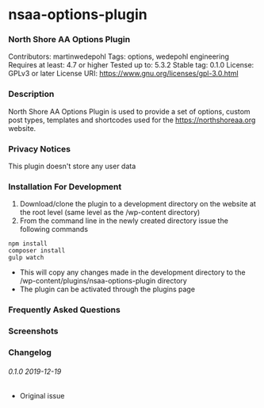 # nsaa-options-plugin
### North Shore AA Options Plugin

Contributors: martinwedepohl 
Tags: options, wedepohl engineering
Requires at least: 4.7 or higher
Tested up to: 5.3.2
Stable tag: 0.1.0
License: GPLv3 or later
License URI: https://www.gnu.org/licenses/gpl-3.0.html

### Description
North Shore AA Options Plugin is used to provide a set of options, custom post types, templates and shortcodes used for the https://northshoreaa.org website.

### Privacy Notices
This plugin doesn't store any user data

### Installation For Development
1. Download/clone the plugin to a development directory on the website at the root level (same level as the /wp-content directory)
1. From the command line in the newly created directory issue the following commands
```
npm install
composer install
gulp watch
```
- This will copy any changes made in the development directory to the /wp-content/plugins/nsaa-options-plugin directory
- The plugin can be activated through the plugins page

### Frequently Asked Questions

### Screenshots

### Changelog

###### 0.1.0 2019-12-19
* Original issue
